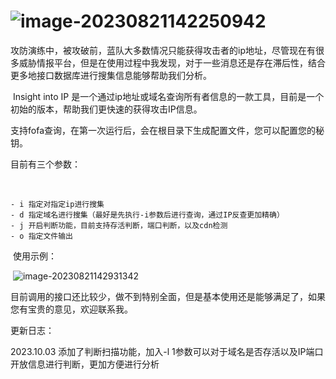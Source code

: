 # ![image-20230821142250942](https://blueandwhite.oss-cn-beijing.aliyuncs.com/blog/202308/image-20230821142250942.png)

   攻防演练中，被攻破前，蓝队大多数情况只能获得攻击者的ip地址，尽管现在有很多威胁情报平台，但是在使用过程中我发现，对于一些消息还是存在滞后性，结合更多地接口数据库进行搜集信息能够帮助我们分析。

​	Insight into IP 是一个通过ip地址或域名查询所有者信息的一款工具，目前是一个初始的版本，帮助我们更快速的获得攻击IP信息。

​	支持fofa查询，在第一次运行后，会在根目录下生成配置文件，您可以配置您的秘钥。

   目前有三个参数：

​	

```
- i 指定对指定ip进行搜集
- d 指定域名进行搜集（最好是先执行-i参数后进行查询，通过IP反查更加精确）
- j 开启判断功能，目前支持存活判断，端口判断，以及cdn检测
- o 指定文件输出
```

​	使用示例：

​	![image-20230821142931342](https://blueandwhite.oss-cn-beijing.aliyuncs.com/blog/202308/image-20230821142931342.png)



目前调用的接口还比较少，做不到特别全面，但是基本使用还是能够满足了，如果您有宝贵的意见，欢迎联系我。



更新日志：


2023.10.03 添加了判断扫描功能，加入-l 1参数可以对于域名是否存活以及IP端口开放信息进行判断，更加方便进行分析
